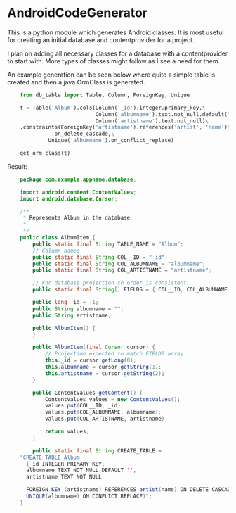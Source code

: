 AndroidCodeGenerator
====================

This is a python module which generates Android classes. It is most useful for creating an initial database and contentprovider for a project.

I plan on adding all necessary classes for a database with a contentprovider to start with. More types
of classes might follow as I see a need for them.

An example generation
can be seen below where quite a simple table is created and
then a java OrmClass is generated.

```python
    from db_table import Table, Column, ForeignKey, Unique

    t = Table('Album').cols(Column('_id').integer.primary_key,\
                            Column('albumname').text.not_null.default("''"), \
                            Column('artistname').text.not_null)\
    .constraints(ForeignKey('artistname').references('artist', 'name')\
              .on_delete_cascade,\
             Unique('albumname').on_conflict_replace)

    get_orm_class(t)
```

Result:

```java
    package com.example.appname.database;

    import android.content.ContentValues;
    import android.database.Cursor;

    /**
     * Represents Album in the database.
     *
     */
    public class AlbumItem {
        public static final String TABLE_NAME = "Album";
        // Column names
        public static final String COL__ID = "_id";
        public static final String COL_ALBUMNAME = "albumname";
        public static final String COL_ARTISTNAME = "artistname";

        // For database projection so order is consistent
        public static final String[] FIELDS = { COL__ID, COL_ALBUMNAME, COL_ARTISTNAME };

        public long _id = -1;
        public String albumname = "";
        public String artistname;

        public AlbumItem() {
        }

        public AlbumItem(final Cursor cursor) {
            // Projection expected to match FIELDS array
            this._id = cursor.getLong(0);
            this.albumname = cursor.getString(1);
            this.artistname = cursor.getString(2);
        }

        public ContentValues getContent() {
            ContentValues values = new ContentValues();
            values.put(COL__ID, _id);
            values.put(COL_ALBUMNAME, albumname);
            values.put(COL_ARTISTNAME, artistname);

            return values;
        }

        public static final String CREATE_TABLE =
    "CREATE TABLE Album
      (_id INTEGER PRIMARY KEY,
      albumname TEXT NOT NULL DEFAULT '',
      artistname TEXT NOT NULL

      FOREIGN KEY (artistname) REFERENCES artist(name) ON DELETE CASCADE,
      UNIQUE(albumname) ON CONFLICT REPLACE)";
    }
```
